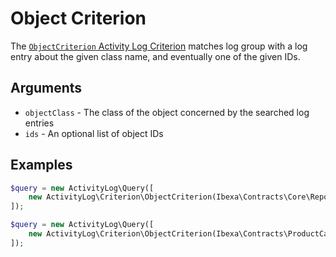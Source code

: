 # Object Criterion

The [`ObjectCriterion` Activity Log Criterion](https://github.com/ibexa/activity-log/blob/main/src/contracts/Values/ActivityLog/Criterion/ObjectCriterion.php)
matches log group with a log entry about the given class name, and eventually one of the given IDs.

## Arguments

- `objectClass` - The class of the object concerned by the searched log entries
- `ids` - An optional list of object IDs

## Examples

```php
$query = new ActivityLog\Query([
    new ActivityLog\Criterion\ObjectCriterion(Ibexa\Contracts\Core\Repository\Values\Content\Content::class),
]);
```

```php
$query = new ActivityLog\Query([
    new ActivityLog\Criterion\ObjectCriterion(Ibexa\Contracts\ProductCatalog\Values\ProductVariantInterface::class, [123, 234, 345]),
]);
```
